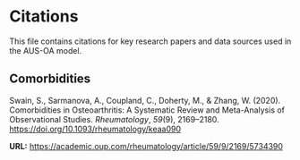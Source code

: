 # Citations

This file contains citations for key research papers and data sources used in the AUS-OA model.

## Comorbidities

Swain, S., Sarmanova, A., Coupland, C., Doherty, M., & Zhang, W. (2020). Comorbidities in Osteoarthritis: A Systematic Review and Meta-Analysis of Observational Studies. *Rheumatology*, *59*(9), 2169–2180. https://doi.org/10.1093/rheumatology/keaa090

**URL:** https://academic.oup.com/rheumatology/article/59/9/2169/5734390
